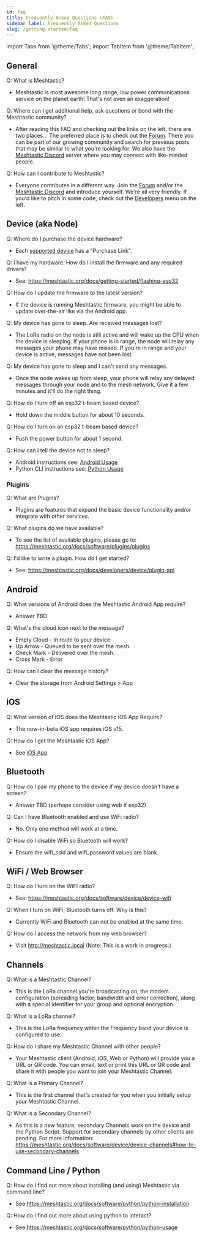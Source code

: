 ```yaml
---
id: faq
title: Frequently Asked Questions (FAQ)
sidebar_label: Frequently Asked Questions
slug: /getting-started/faq
---
```

import Tabs from '@theme/Tabs';
import TabItem from '@theme/TabItem';

<!-- 

**** FAQ Contributors, README ***
*
*   Best Practices for the FAQ:
*
*   - Keep the answers Non-Technical. The FAQ should be targeted to non-geeks.
*   - This FAQ is not the authoritative document. Provide a short answer and a link to learn more.
*
****

-->

## General

Q: What is Meshtastic?
* Meshtastic is most awesome long range, low power communications service on the planet earth! That's not even an exaggeration!

Q: Where can I get additional help, ask questions or bond with the Meshtastic community?
* After reading this FAQ and checking out the links on the left, there are two places... The preferred place is to check out the [Forum](https://meshtastic.discourse.group). There you can be part of our growing community and search for previous posts that may be similar to what you're looking for. We also have the [Meshtastic Discord](https://discord.com/invite/UQJ5QuM7vq) server where you may connect with like-minded people.

Q: How can I contribute to Meshtastic?
* Everyone contributes in a different way. Join the [Forum](https://meshtastic.discourse.group) and/or the [Meshtastic Discord](https://discord.com/invite/UQJ5QuM7vq) and introduce yourself. We're all very friendly. If you'd like to pitch in some code, check out the [Developers](https://meshtastic.org/docs/developers) menu on the left.

## Device (aka Node)

Q: Where do I purchase the device hardware?
* Each [supported device](https://meshtastic.org/docs/hardware/tbeam-hardware) has a "Purchase Link".

Q: I have my hardware. How do I install the firmware and any required drivers?
* See: https://meshtastic.org/docs/getting-started/flashing-esp32

Q: How do I update the firmware to the latest version?
* If the device is running Meshtastic firmware, you might be able to update over-the-air like via the Android app.

Q: My device has gone to sleep. Are received messages lost?
* The LoRa radio on the node is still active and will wake up the CPU when the device is sleeping. If your phone is in range, the node will relay any messages your phone may have missed. If you're in range and your device is active, messages have not been lost.

Q: My device has gone to sleep and I can't send any messages.
* Once the node wakes up from sleep, your phone will relay any delayed messages through your node and to the mesh network. Give it a few minutes and it'll do the right thing.

Q: How do I turn off an esp32 t-beam based device?
* Hold down the middle button for about 10 seconds.

Q: How do I turn on an esp32 t-beam based device?
* Push the power button for about 1 second.

Q: How can I tell the device not to sleep?
* Android instructions see: [Android Usage](https://meshtastic.org/docs/software/android/android-usage#configuration-options)
* Python CLI instructions see: [Python Usage](https://meshtastic.org/docs/software/python/python-cli#changing-device-settings)



### Plugins

Q: What are Plugins?
* Plugins are features that expand the basic device functionality and/or integrate with other services.

Q: What plugins do we have available?
* To see the list of available plugins, please go to: https://meshtastic.org/docs/software/plugins/plugins

Q: I'd like to write a plugin. How do I get started?
* See: https://meshtastic.org/docs/developers/device/plugin-api

## Android

Q: What versions of Android does the Meshtastic Android App require?
* Answer TBD

Q: What's the cloud icon next to the message?
* Empty Cloud - In route to your device.
* Up Arrow - Queued to be sent over the mesh.
* Check Mark - Delivered over the mesh.
* Cross Mark - Error

Q: How can I clear the message history?
* Clear the storage from Android Settings > App

## iOS

Q: What version of iOS does the Meshtastic iOS App Require?
* The now-in-beta iOS app requires iOS v15.

Q: How do I get the Meshtastic iOS App?
* See [iOS App](https://meshtastic.org/docs/software/ios/ios-development)

## Bluetooth

Q: How do I pair my phone to the device if my device doesn't have a screen?
* Answer TBD (perhaps consider using web if esp32)

Q: Can I have Bluetooth enabled and use WiFi radio?
* No. Only one method will work at a time.

Q: How do I disable WiFi so Bluetooth will work?
* Ensure the wifi_ssid and wifi_password values are blank.

## WiFi / Web Browser

Q: How do I turn on the WiFI radio?
* See: https://meshtastic.org/docs/software/device/device-wifi

Q: When I turn on WiFi, Bluetooth turns off. Why is this?
* Currently WiFi and Bluetooth can not be enabled at the same time.

Q: How do I access the network from my web browser?
* Visit http://meshtastic.local (Note: This is a work in progress.)

## Channels

Q: What is a Meshtastic Channel?
* This is the LoRa channel you're broadcasting on, the modem configuration (spreading factor, bandwidth and error correction), along with a special identifier for your group and optional encryption.

Q: What is a LoRa channel?
* This is the LoRa frequency within the Frequency band your device is configured to use.

Q: How do I share my Meshtastic Channel with other people?
* Your Meshtastic client (Android, iOS, Web or Python) will provide you a URL or QR code. You can email, text or print this URL or QR code and share it with people you want to join your Meshtastic Channel.

Q: What is a Primary Channel?
* This is the first channel that's created for you when you initially setup your Meshtastic Channel.

Q: What is a Secondary Channel?
* As this is a new feature, secondary Channels work on the device and the Python Script. Support for secondary channels by other clients are pending. For more information: https://meshtastic.org/docs/software/device/device-channels#how-to-use-secondary-channels

## Command Line / Python

Q: How do I find out more about installing (and using) Meshtastic via command line?
* See https://meshtastic.org/docs/software/python/python-installation

Q: How do I find out more about using python to interact?
* See https://meshtastic.org/docs/software/python/python-usage
